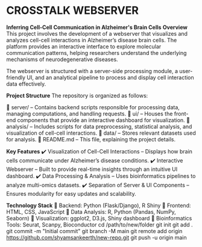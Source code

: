 # CROSSTALK WEBSERVER

**Inferring Cell-Cell Communication in Alzheimer's Brain Cells**
**Overview**
This project involves the development of a webserver that visualizes and analyzes cell-cell interactions in Alzheimer’s disease brain cells. The platform provides an interactive interface to explore molecular communication patterns, helping researchers understand the underlying mechanisms of neurodegenerative diseases.

The webserver is structured with a server-side processing module, a user-friendly UI, and an analytical pipeline to process and display cell interaction data effectively.

**Project Structure**
The repository is organized as follows:

📂 server/ – Contains backend scripts responsible for processing data, managing computations, and handling requests.
📂 ui/ – Houses the front-end components that provide an interactive dashboard for visualization.
📂 analysis/ – Includes scripts for data preprocessing, statistical analysis, and visualization of cell-cell interactions.
📂 data/ – Stores relevant datasets used for analysis.
📄 README.md – This file, explaining the project details.

**Key Features**
✔️ Visualization of Cell-Cell Interactions – Displays how brain cells communicate under Alzheimer’s disease conditions.
✔️ Interactive Webserver – Built to provide real-time insights through an intuitive UI dashboard.
✔️ Data Processing & Analysis – Uses bioinformatics pipelines to analyze multi-omics datasets.
✔️ Separation of Server & UI Components – Ensures modularity for easy updates and scalability.

**Technology Stack**
🔹 Backend: Python (Flask/Django), R Shiny
🔹 Frontend: HTML, CSS, JavaScript
🔹 Data Analysis: R, Python (Pandas, NumPy, Seaborn)
🔹 Visualization: ggplot2, D3.js, Shiny dashboard
🔹 Bioinformatics Tools: Seurat, Scanpy, Bioconductor
cd /path/to/new/folder
git init
git add .
git commit -m "Initial commit"
git branch -M main
git remote add origin https://github.com/shyamsankeerth/new-repo.git
git push -u origin main

